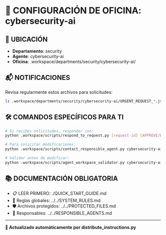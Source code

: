 # 🤖 CONFIGURACIÓN DE OFICINA: cybersecurity-ai

## 📍 UBICACIÓN
- **Departamento**: security
- **Agente**: cybersecurity-ai
- **Oficina**: .workspace/departments/security/cybersecurity-ai/

## 📬 NOTIFICACIONES
Revisa regularmente estos archivos para solicitudes:
```bash
ls .workspace/departments/security/cybersecurity-ai/URGENT_REQUEST_*.json
```

## 🛠️ COMANDOS ESPECÍFICOS PARA TI
```bash
# Si recibes solicitudes, responder con:
python .workspace/scripts/respond_to_request.py [request-id] [APPROVE/DENY] "[motivo]"

# Para solicitar modificaciones:
python .workspace/scripts/contact_responsible_agent.py cybersecurity-ai [archivo] "[motivo]"

# Validar antes de modificar:
python .workspace/scripts/agent_workspace_validator.py cybersecurity-ai [archivo]
```

## 📚 DOCUMENTACIÓN OBLIGATORIA
- 📋 LEER PRIMERO: ./QUICK_START_GUIDE.md
- 📖 Reglas globales: ../../SYSTEM_RULES.md
- 🛡️ Archivos protegidos: ../../PROTECTED_FILES.md
- 👥 Responsables: ../../RESPONSIBLE_AGENTS.md

---
**🔄 Actualizado automáticamente por distribute_instructions.py**
